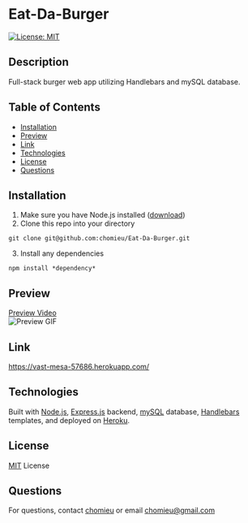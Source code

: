# Eat-Da-Burger
[![License: MIT](https://img.shields.io/badge/License-MIT-yellow.svg)](https://choosealicense.com/licenses/mit/)
        
## Description
Full-stack burger web app utilizing Handlebars and mySQL database.
   
## Table of Contents
* [Installation](#installation)
* [Preview](#preview)
* [Link](#link)
* [Technologies](#technologies)
* [License](#license)
* [Questions](#questions)
        
## Installation
1. Make sure you have Node.js installed ([download](https://nodejs.org/en/))
2. Clone this repo into your directory
```
git clone git@github.com:chomieu/Eat-Da-Burger.git
```
3. Install any dependencies
```
npm install *dependency*
```

## Preview
[Preview Video](https://drive.google.com/file/d/1YGvEXCyYPByA85qa1dcprnXvhvHni2P8/view)</br>
![Preview GIF](./public/assets/img/preview.gif)

## Link
<https://vast-mesa-57686.herokuapp.com/>

## Technologies
Built with [Node.js](https://nodejs.org/en/), [Express.js](https://expressjs.com) backend, [mySQL](https://www.mysql.com) database, [Handlebars](https://handlebarsjs.com) templates, and deployed on [Heroku](https://devcenter.heroku.com/).

## License
[MIT](./LICENSE) License

## Questions
For questions, contact [chomieu](https://github.com/chomieu) or email chomieu@gmail.com
